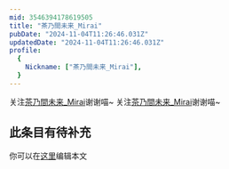 ```yaml
---
mid: 3546394178619505
title: "茶乃間未来_Mirai"
pubDate: "2024-11-04T11:26:46.031Z"
updatedDate: "2024-11-04T11:26:46.031Z"
profile:
  {
    Nickname: ["茶乃間未来_Mirai"],
  }
---
```


关注[茶乃間未来_Mirai](https://space.bilibili.com/3546394178619505)谢谢喵~ 关注[茶乃間未来_Mirai](https://space.bilibili.com/3546394178619505)谢谢喵~

## 此条目有待补充
你可以在[这里](https://github.com/Yuhanawa/VTuber.ICU/edit/master/src/content/v/茶乃間未来_Mirai/index.md)编辑本文
